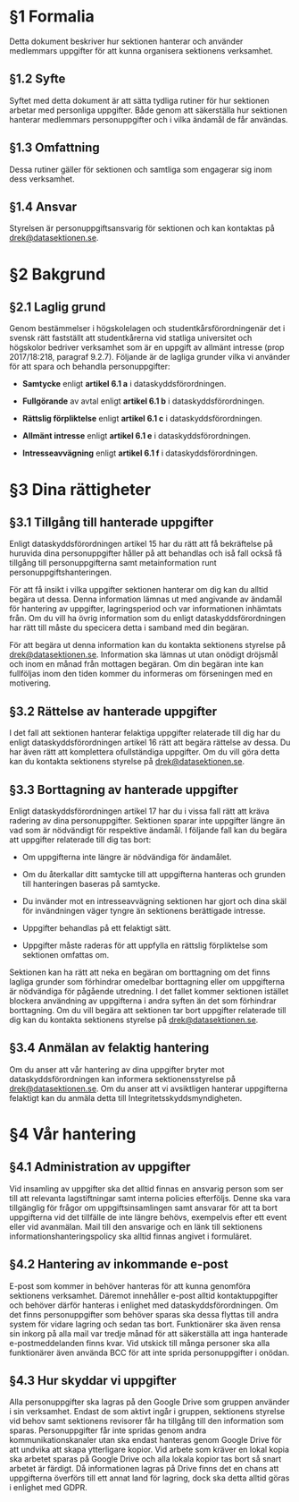 <!-- Konglig Datasektionens PM för informationshantering -->

# §1 Formalia

Detta dokument beskriver hur sektionen hanterar och använder medlemmars uppgifter för att kunna organisera sektionens verksamhet.

## §1.2 Syfte

Syftet med detta dokument är att sätta tydliga rutiner för hur sektionen arbetar med personliga uppgifter. Både genom att säkerställa hur sektionen hanterar medlemmars personuppgifter och i vilka ändamål de får användas.

## §1.3 Omfattning

Dessa rutiner gäller för sektionen och samtliga som engagerar sig inom dess verksamhet.

## §1.4 Ansvar

Styrelsen är personuppgiftsansvarig för sektionen och kan kontaktas på [drek@datasektionen.se](mailto:drek@datasektionen.se).

# §2 Bakgrund

## §2.1 Laglig grund

Genom bestämmelser i högskolelagen och studentkårsförordningenär det i svensk rätt fastställt att studentkårerna vid statliga universitet och högskolor bedriver verksamhet som är en uppgift av allmänt intresse (prop 2017/18:218, paragraf 9.2.7). Följande är de lagliga grunder vilka vi använder för att spara och behandla personuppgifter:

-   **Samtycke** enligt **artikel 6.1 a** i dataskyddsförordningen.

-   **Fullgörande** av avtal enligt **artikel 6.1 b** i dataskyddsförordningen.

-   **Rättslig förpliktelse** enligt **artikel 6.1 c** i dataskyddsförordningen.

-   **Allmänt intresse** enligt **artikel 6.1 e** i dataskyddsförordningen.

-   **Intresseavvägning** enligt **artikel 6.1 f** i dataskyddsförordningen.

# §3 Dina rättigheter

## §3.1 Tillgång till hanterade uppgifter

Enligt dataskyddsförordningen artikel 15 har du rätt att få bekräftelse på huruvida dina personuppgifter håller på att behandlas och iså fall också få tillgång till personuppgifterna samt metainformation runt personuppgiftshanteringen.

För att få insikt i vilka uppgifter sektionen hanterar om dig kan du alltid begära ut dessa. Denna information lämnas ut med angivande av ändamål för hantering av uppgifter, lagringsperiod och var informationen inhämtats från. Om du vill ha övrig information som du enligt dataskyddsförordningen har rätt till måste du specicera detta i samband med din begäran.

För att begära ut denna information kan du kontakta sektionens styrelse på drek@datasektionen.se. Information ska lämnas ut utan onödigt dröjsmål och inom en månad från mottagen begäran. Om din begäran inte kan fullföljas inom den tiden kommer du informeras om förseningen med en motivering.

## §3.2 Rättelse av hanterade uppgifter

I det fall att sektionen hanterar felaktiga uppgifter relaterade till dig har du enligt dataskyddsförordningen artikel 16 rätt att begära rättelse av dessa. Du har även rätt att komplettera ofullständiga uppgifter. Om du vill göra detta kan du kontakta sektionens styrelse på drek@datasektionen.se.

## §3.3 Borttagning av hanterade uppgifter

Enligt dataskyddsförordningen artikel 17 har du i vissa fall rätt att kräva radering av dina personuppgifter. Sektionen sparar inte uppgifter längre än vad som är nödvändigt för respektive ändamål. I följande fall kan du begära att uppgifter relaterade till dig tas bort:

-   Om uppgifterna inte längre är nödvändiga för ändamålet.

-   Om du återkallar ditt samtycke till att uppgifterna hanteras och grunden till hanteringen baseras på samtycke.

-   Du invänder mot en intresseavvägning sektionen har gjort och dina skäl för invändningen väger tyngre än sektionens berättigade intresse.

-   Uppgifter behandlas på ett felaktigt sätt.

-   Uppgifter måste raderas för att uppfylla en rättslig förpliktelse som sektionen omfattas om.

Sektionen kan ha rätt att neka en begäran om borttagning om det finns lagliga grunder som förhindrar omedelbar borttagning eller om uppgifterna är nödvändiga för pågående utredning. I det fallet kommer sektionen istället blockera användning av uppgifterna i andra syften än det som förhindrar borttagning. Om du vill begära att sektionen tar bort uppgifter relaterade till dig kan du kontakta sektionens styrelse på [drek@datasektionen.se](mailto:drek@datasektionen.se).

## §3.4 Anmälan av felaktig hantering

Om du anser att vår hantering av dina uppgifter bryter mot dataskyddsförordningen kan informera sektionensstyrelse på drek@datasektionen.se. Om du anser att vi avsiktligen hanterar uppgifterna felaktigt kan du anmäla detta till Integritetsskyddsmyndigheten.

# §4 Vår hantering

## §4.1 Administration av uppgifter

Vid insamling av uppgifter ska det alltid finnas en ansvarig person som ser till att relevanta lagstiftningar samt interna policies efterföljs. Denne ska vara tillgänglig för frågor om uppgiftsinsamlingen samt ansvarar för att ta bort uppgifterna vid det tillfälle de inte längre behövs, exempelvis efter ett event eller vid avanmälan. Mail till den ansvarige och en länk till sektionens informationshanteringspolicy ska alltid finnas angivet i formuläret.

## §4.2 Hantering av inkommande e-post

E-post som kommer in behöver hanteras för att kunna genomföra sektionens verksamhet. Däremot innehåller e-post alltid kontaktuppgifter och behöver därför hanteras i enlighet med dataskyddsförordningen. Om det finns personuppgifter som behöver sparas ska dessa flyttas till andra system för vidare lagring och sedan tas bort. Funktionärer ska även rensa sin inkorg på alla mail var tredje månad för att säkerställa att inga hanterade e-postmeddelanden finns kvar. Vid utskick till många personer ska alla funktionärer även använda BCC för att inte sprida personuppgifter i onödan.

## §4.3 Hur skyddar vi uppgifter

Alla personuppgifter ska lagras på den Google Drive som gruppen använder i sin verksamhet. Endast de som aktivt ingår i gruppen, sektionens styrelse vid behov samt sektionens revisorer får ha tillgång till den information som sparas. Personuppgifter får inte spridas genom andra kommunikationskanaler utan ska endast hanteras genom Google Drive för att undvika att skapa ytterligare kopior. Vid arbete som kräver en lokal kopia ska arbetet sparas på Google Drive och alla lokala kopior tas bort så snart arbetet är färdigt. Då informationen lagras på Drive finns det en chans att uppgifterna överförs till ett annat land för lagring, dock ska detta alltid göras i enlighet med GDPR.
